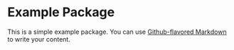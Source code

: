 # Example Package

This is a simple example package. You can use
[Github-flavored Markdown](https://github.com/hongbo31/HeadFirstPython/blob/master/README.md)
to write your content.